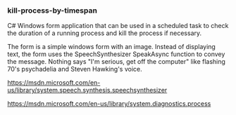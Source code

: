 ### kill-process-by-timespan
C# Windows form application that can be used in a scheduled task to check the duration of a running process and kill the process if necessary.

The form is a simple windows form with an image.  Instead of displaying text, the form uses the SpeechSynthesizer SpeakAsync function to convey the message.  Nothing says "I'm serious, get off the computer" like flashing 70's psychadelia and Steven Hawking's voice. 

https://msdn.microsoft.com/en-us/library/system.speech.synthesis.speechsynthesizer

https://msdn.microsoft.com/en-us/library/system.diagnostics.process
